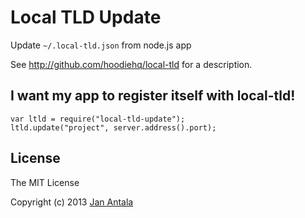 # Local TLD Update

Update ``~/.local-tld.json`` from node.js app

See http://github.com/hoodiehq/local-tld for a description.

## I want my app to register itself with local-tld!

    var ltld = require("local-tld-update");
    ltld.update("project", server.address().port);

## License

The MIT License

Copyright (c) 2013 [Jan Antala](http://www.janantala.com)
